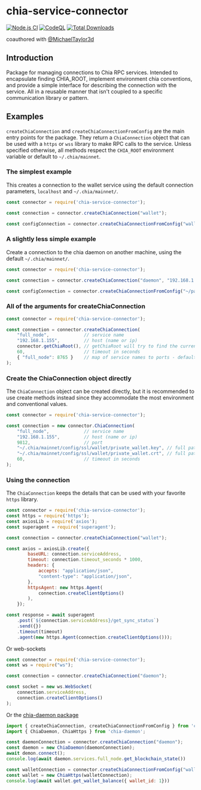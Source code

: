 # chia-service-connector

[![Node.js CI](https://github.com/dkackman/chia-service-connector/actions/workflows/node.js.yml/badge.svg)](https://github.com/dkackman/chia-service-connector/actions/workflows/node.js.yml)
[![CodeQL](https://github.com/dkackman/chia-service-connector/actions/workflows/github-code-scanning/codeql/badge.svg)](https://github.com/dkackman/chia-service-connector/actions/workflows/github-code-scanning/codeql)
<a href="https://www.npmjs.com/package/chia-service-connector"><img src="https://img.shields.io/npm/dt/chia-service-connector.svg?sanitize=true" alt="Total Downloads"></a>

coauthored with [@MichaelTaylor3d](https://github.com/MichaelTaylor3D)

## Introduction

Package for managing connections to Chia RPC services. Intended to encapsulate finding CHIA_ROOT, implement environment chia conventions, and provide a simple interface for describing the
connection with the service. All in a reusable manner that isn't coupled to a specific communication library or pattern.

## Examples

`createChiaConnection` and `createChiaConnectionFromConfig` are the main entry points for the package. They return a `ChiaConnection` object that can be used with a `https` or `wss` library to make RPC calls to the service. Unless specified otherwise, all methods respect the `CHIA_ROOT` environment variable or default to `~/.chia/mainnet`.

### The simplest example

This creates a connection to the wallet service using the default connection parameters, `localhost` and `~/.chia/mainnet/`.

```javascript
const connector = require('chia-service-connector');

const connection = connector.createChiaConnection("wallet");

const configConnection = connector.createChiaConnectionFromConfig("wallet");
```

### A slightly less simple example

Create a connection to the chia daemon on another machine, using the default `~/.chia/mainnet/`.

```javascript
const connector = require('chia-service-connector');

const connection = connector.createChiaConnection("daemon", "192.168.1.155");

const configConnection = connector.createChiaConnectionFromConfig("~/path/to/config.yaml", "daemon");
```

### All of the arguments for createChiaConnection

```javascript
const connector = require('chia-service-connector');

const connection = connector.createChiaConnection(
    "full_node",             // service name 
    "192.168.1.155",         // host (name or ip)
    connector.getChiaRoot(), // getChiaRoot will try to find the current CHIA_ROOT
    60,                      // timeout in seconds
    { "full_node": 8765 }    // map of service names to ports - defaults to the standard ports
);
```

### Create the ChiaConnection object directly

The `ChiaConnection` object can be created directly, but it is recommended to use create methods instead since they accommodate the most environment and conventional values.

```javascript
const connector = require('chia-service-connector');

const connection = new connector.ChiaConnection(
    "full_node",             // service name 
    "192.168.1.155",         // host (name or ip)
    9812,                    // port
    "~/.chia/mainnet/config/ssl/wallet/private_wallet.key", // full path to the cert file 
    "~/.chia/mainnet/config/ssl/wallet/private_wallet.crt", // full path to the key file
    60,                      // timeout in seconds
);
```

### Using the connection

The `ChiaConnection` keeps the details that can be used with your favorite `https` library.

```javascript
const connector = require('chia-service-connector');
const https = require('https');
const axiosLib = require('axios');
const superagent = require('superagent');

const connection = connector.createChiaConnection("wallet");

const axios = axiosLib.create({
        baseURL: connection.serviceAddress,
        timeout: connection.timeout_seconds * 1000,
        headers: {
            accepts: "application/json",
            "content-type": "application/json",
        },
        httpsAgent: new https.Agent(
            connection.createClientOptions()
        ),
    });

const response = await superagent
    .post(`${connection.serviceAddress}/get_sync_status`)
    .send({})
    .timeout(timeout)
    .agent(new https.Agent(connection.createClientOptions()));
```

Or web-sockets

```javascript
const connector = require('chia-service-connector');
const ws = require("ws");

const connection = connector.createChiaConnection("daemon");

const socket = new ws.WebSocket(
    connection.serviceAddress,
    connection.createClientOptions()
);
```

Or the [chia-daemon package](https://www.npmjs.com/package/chia-daemon)

```javascript
import { createChiaConnection, createChiaConnectionFromConfig } from 'chia-service-connector';
import { ChiaDaemon, ChiaHttps } from 'chia-daemon';

const daemonConnection = connector.createChiaConnection("daemon");
const daemon = new ChiaDaemon(daemonConnection);
await demon.connect();
console.log(await daemon.services.full_node.get_blockchain_state())

const walletConnection = connector.createChiaConnectionFromConfig("wallet");
const wallet = new ChiaHttps(walletConnection);
console.log(await wallet.get_wallet_balance({ wallet_id: 1}))
```

